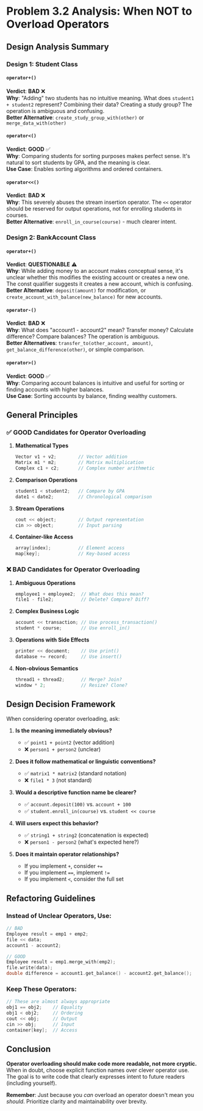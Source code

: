# Problem 3.2 Analysis: When NOT to Overload Operators

## Design Analysis Summary

### Design 1: Student Class

#### `operator+()`
**Verdict**: **BAD** ❌  
**Why**: "Adding" two students has no intuitive meaning. What does `student1 + student2` represent? Combining their data? Creating a study group? The operation is ambiguous and confusing.  
**Better Alternative**: `create_study_group_with(other)` or `merge_data_with(other)`

#### `operator<()`
**Verdict**: **GOOD** ✅  
**Why**: Comparing students for sorting purposes makes perfect sense. It's natural to sort students by GPA, and the meaning is clear.  
**Use Case**: Enables sorting algorithms and ordered containers.

#### `operator<<()`
**Verdict**: **BAD** ❌  
**Why**: This severely abuses the stream insertion operator. The `<<` operator should be reserved for output operations, not for enrolling students in courses.  
**Better Alternative**: `enroll_in_course(course)` - much clearer intent.

### Design 2: BankAccount Class

#### `operator+()`
**Verdict**: **QUESTIONABLE** ⚠️  
**Why**: While adding money to an account makes conceptual sense, it's unclear whether this modifies the existing account or creates a new one. The const qualifier suggests it creates a new account, which is confusing.  
**Better Alternative**: `deposit(amount)` for modification, or `create_account_with_balance(new_balance)` for new accounts.

#### `operator-()`
**Verdict**: **BAD** ❌  
**Why**: What does "account1 - account2" mean? Transfer money? Calculate difference? Compare balances? The operation is ambiguous.  
**Better Alternatives**: `transfer_to(other_account, amount)`, `get_balance_difference(other)`, or simple comparison.

#### `operator>()`
**Verdict**: **GOOD** ✅  
**Why**: Comparing account balances is intuitive and useful for sorting or finding accounts with higher balances.  
**Use Case**: Sorting accounts by balance, finding wealthy customers.

## General Principles

### ✅ GOOD Candidates for Operator Overloading

1. **Mathematical Types**
   ```cpp
   Vector v1 + v2;        // Vector addition
   Matrix m1 * m2;        // Matrix multiplication
   Complex c1 + c2;       // Complex number arithmetic
   ```

2. **Comparison Operations**
   ```cpp
   student1 < student2;   // Compare by GPA
   date1 < date2;         // Chronological comparison
   ```

3. **Stream Operations**
   ```cpp
   cout << object;        // Output representation
   cin >> object;         // Input parsing
   ```

4. **Container-like Access**
   ```cpp
   array[index];          // Element access
   map[key];              // Key-based access
   ```

### ❌ BAD Candidates for Operator Overloading

1. **Ambiguous Operations**
   ```cpp
   employee1 + employee2;  // What does this mean?
   file1 - file2;          // Delete? Compare? Diff?
   ```

2. **Complex Business Logic**
   ```cpp
   account << transaction; // Use process_transaction()
   student * course;       // Use enroll_in()
   ```

3. **Operations with Side Effects**
   ```cpp
   printer << document;    // Use print()
   database += record;     // Use insert()
   ```

4. **Non-obvious Semantics**
   ```cpp
   thread1 + thread2;      // Merge? Join? 
   window * 2;             // Resize? Clone?
   ```

## Design Decision Framework

When considering operator overloading, ask:

1. **Is the meaning immediately obvious?**
   - ✅ `point1 + point2` (vector addition)
   - ❌ `person1 + person2` (unclear)

2. **Does it follow mathematical or linguistic conventions?**
   - ✅ `matrix1 * matrix2` (standard notation)
   - ❌ `file1 * 3` (not standard)

3. **Would a descriptive function name be clearer?**
   - ✅ `account.deposit(100)` vs. `account + 100`
   - ✅ `student.enroll_in(course)` vs. `student << course`

4. **Will users expect this behavior?**
   - ✅ `string1 + string2` (concatenation is expected)
   - ❌ `person1 - person2` (what's expected here?)

5. **Does it maintain operator relationships?**
   - If you implement `+`, consider `+=`
   - If you implement `==`, implement `!=`
   - If you implement `<`, consider the full set

## Refactoring Guidelines

### Instead of Unclear Operators, Use:

```cpp
// BAD
Employee result = emp1 + emp2;
file << data;
account1 - account2;

// GOOD
Employee result = emp1.merge_with(emp2);
file.write(data);
double difference = account1.get_balance() - account2.get_balance();
```

### Keep These Operators:

```cpp
// These are almost always appropriate
obj1 == obj2;    // Equality
obj1 < obj2;     // Ordering
cout << obj;     // Output
cin >> obj;      // Input
container[key];  // Access
```

## Conclusion

**Operator overloading should make code more readable, not more cryptic.** When in doubt, choose explicit function names over clever operator use. The goal is to write code that clearly expresses intent to future readers (including yourself).

**Remember**: Just because you *can* overload an operator doesn't mean you *should*. Prioritize clarity and maintainability over brevity.